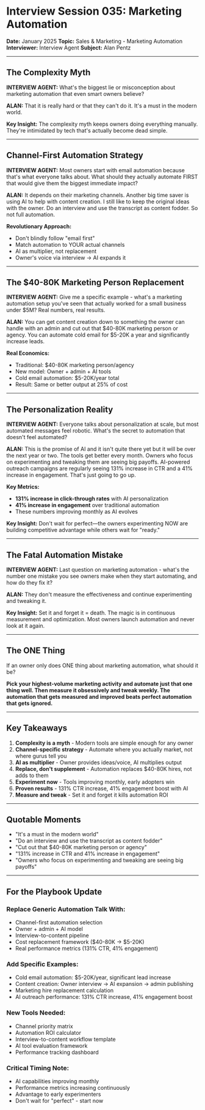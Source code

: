 # Interview Session 035: Marketing Automation

**Date:** January 2025
**Topic:** Sales & Marketing - Marketing Automation
**Interviewer:** Interview Agent
**Subject:** Alan Pentz

---

## The Complexity Myth

**INTERVIEW AGENT:** What's the biggest lie or misconception about marketing automation that even smart owners believe?

**ALAN:** That it is really hard or that they can't do it. It's a must in the modern world.

**Key Insight:** The complexity myth keeps owners doing everything manually. They're intimidated by tech that's actually become dead simple.

---

## Channel-First Automation Strategy

**INTERVIEW AGENT:** Most owners start with email automation because that's what everyone talks about. What should they actually automate FIRST that would give them the biggest immediate impact?

**ALAN:** It depends on their marketing channels. Another big time saver is using AI to help with content creation. I still like to keep the original ideas with the owner. Do an interview and use the transcript as content fodder. So not full automation.

**Revolutionary Approach:** 
- Don't blindly follow "email first" 
- Match automation to YOUR actual channels
- AI as multiplier, not replacement
- Owner's voice via interview → AI expands it

---

## The $40-80K Marketing Person Replacement

**INTERVIEW AGENT:** Give me a specific example - what's a marketing automation setup you've seen that actually worked for a small business under $5M? Real numbers, real results.

**ALAN:** You can get content creation down to something the owner can handle with an admin and cut out that $40-80K marketing person or agency. You can automate cold email for $5-20K a year and significantly increase leads.

**Real Economics:**
- Traditional: $40-80K marketing person/agency
- New model: Owner + admin + AI tools
- Cold email automation: $5-20K/year total
- Result: Same or better output at 25% of cost

---

## The Personalization Reality

**INTERVIEW AGENT:** Everyone talks about personalization at scale, but most automated messages feel robotic. What's the secret to automation that doesn't feel automated?

**ALAN:** This is the promise of AI and it isn't quite there yet but it will be over the next year or two. The tools get better every month. Owners who focus on experimenting and tweaking them are seeing big payoffs. AI-powered outreach campaigns are regularly seeing 131% increase in CTR and a 41% increase in engagement. That's just going to go up.

**Key Metrics:**
- **131% increase in click-through rates** with AI personalization
- **41% increase in engagement** over traditional automation
- These numbers improving monthly as AI evolves

**Key Insight:** Don't wait for perfect—the owners experimenting NOW are building competitive advantage while others wait for "ready."

---

## The Fatal Automation Mistake

**INTERVIEW AGENT:** Last question on marketing automation - what's the number one mistake you see owners make when they start automating, and how do they fix it?

**ALAN:** They don't measure the effectiveness and continue experimenting and tweaking it.

**Key Insight:** Set it and forget it = death. The magic is in continuous measurement and optimization. Most owners launch automation and never look at it again.

---

## The ONE Thing

If an owner only does ONE thing about marketing automation, what should it be?

**Pick your highest-volume marketing activity and automate just that one thing well. Then measure it obsessively and tweak weekly. The automation that gets measured and improved beats perfect automation that gets ignored.**

---

## Key Takeaways

1. **Complexity is a myth** - Modern tools are simple enough for any owner
2. **Channel-specific strategy** - Automate where you actually market, not where gurus tell you
3. **AI as multiplier** - Owner provides ideas/voice, AI multiplies output
4. **Replace, don't supplement** - Automation replaces $40-80K hires, not adds to them
5. **Experiment now** - Tools improving monthly, early adopters win
6. **Proven results** - 131% CTR increase, 41% engagement boost with AI
7. **Measure and tweak** - Set it and forget it kills automation ROI

---

## Quotable Moments

- "It's a must in the modern world"
- "Do an interview and use the transcript as content fodder"
- "Cut out that $40-80K marketing person or agency"
- "131% increase in CTR and 41% increase in engagement"
- "Owners who focus on experimenting and tweaking are seeing big payoffs"

---

## For the Playbook Update

### Replace Generic Automation Talk With:
- Channel-first automation selection
- Owner + admin + AI model
- Interview-to-content pipeline
- Cost replacement framework ($40-80K → $5-20K)
- Real performance metrics (131% CTR, 41% engagement)

### Add Specific Examples:
- Cold email automation: $5-20K/year, significant lead increase
- Content creation: Owner interview → AI expansion → admin publishing
- Marketing hire replacement calculation
- AI outreach performance: 131% CTR increase, 41% engagement boost

### New Tools Needed:
- Channel priority matrix
- Automation ROI calculator
- Interview-to-content workflow template
- AI tool evaluation framework
- Performance tracking dashboard

### Critical Timing Note:
- AI capabilities improving monthly
- Performance metrics increasing continuously
- Advantage to early experimenters
- Don't wait for "perfect" - start now